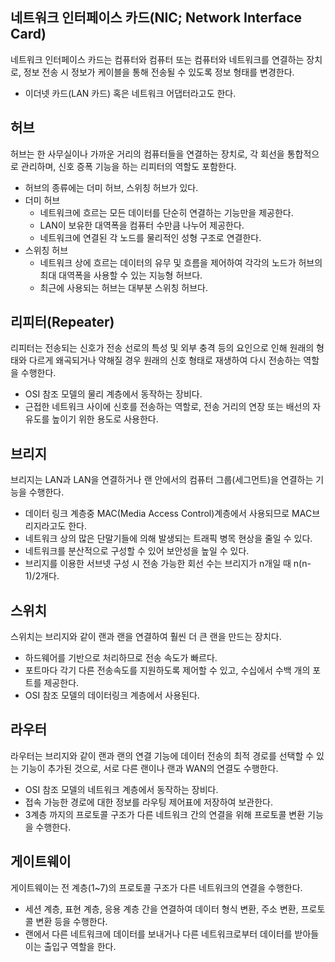 ## 네트워크 인터페이스 카드(NIC; Network Interface Card)

네트워크 인터페이스 카드는 컴퓨터와 컴퓨터 또는 컴퓨터와 네트워크를 연결하는 장치로, 정보 전송 시 정보가 케이블을 통해 전송될 수 있도록 정보 형태를 변경한다.

- 이더넷 카드(LAN 카드) 혹은 네트워크 어댑터라고도 한다.

## 허브

허브는 한 사무실이나 가까운 거리의 컴퓨터들을 연결하는 장치로, 각 회선을 통합적으로 관리하며, 신호 증폭 기능을 하는 리피터의 역할도 포함한다.

- 허브의 종류에는 더미 허브, 스위칭 허브가 있다.
- 더미 허브
  - 네트워크에 흐르는 모든 데이터를 단순히 연결하는 기능만을 제공한다.
  - LAN이 보유한 대역폭을 컴퓨터 수만큼 나누어 제공한다.
  - 네트워크에 연결된 각 노드를 물리적인 성형 구조로 연결한다.
- 스위칭 허브
  - 네트워크 상에 흐르는 데이터의 유무 및 흐름을 제어하여 각각의 노드가 허브의 최대 대역폭을 사용할 수 있는 지능형 허브다.
  - 최근에 사용되는 허브는 대부분 스위칭 허브다.
 
## 리피터(Repeater)

리피터는 전송되는 신호가 전송 선로의 특성 및 외부 충격 등의 요인으로 인해 원래의 형태와 다르게 왜곡되거나 약해질 경우 원래의 신호 형태로 재생하여 다시 전송하는 역할을 수행한다.

- OSI 참조 모델의 물리 계층에서 동작하는 장비다.
- 근접한 네트워크 사이에 신호를 전송하는 역할로, 전송 거리의 연장 또는 배선의 자유도를 높이기 위한 용도로 사용한다.

## 브리지

브리지는 LAN과 LAN을 연결하거나 랜 안에서의 컴퓨터 그룹(세그먼트)을 연결하는 기능을 수행한다.

- 데이터 링크 계층중 MAC(Media Access Control)계층에서 사용되므로 MAC브리지라고도 한다.
- 네트워크 상의 많은 단말기들에 의해 발생되는 트래픽 병목 현상을 줄일 수 있다.
- 네트워크를 분산적으로 구성할 수 있어 보안성을 높일 수 있다.
- 브리지를 이용한 서브넷 구성 시 전송 가능한 회선 수는 브리지가 n개일 때 n(n-1)/2개다.

## 스위치

스위치는 브리지와 같이 랜과 랜을 연결하여 훨씬 더 큰 랜을 만드는 장치다.

- 하드웨어를 기반으로 처리하므로 전송 속도가 빠르다.
- 포트마다 각기 다른 전송속도를 지원하도록 제어할 수 있고, 수십에서 수백 개의 포트를 제공한다.
- OSI 참조 모델의 데이터링크 계층에서 사용된다.

## 라우터

라우터는 브리지와 같이 랜과 랜의 연결 기능에 데이터 전송의 최적 경로를 선택할 수 있는 기능이 추가된 것으로, 서로 다른 랜이나 랜과 WAN의 연결도 수행한다.

- OSI 참조 모델의 네트워크 계층에서 동작하는 장비다.
- 접속 가능한 경로에 대한 정보를 라우팅 제어표에 저장하여 보관한다.
- 3계층 까지의 프로토콜 구조가 다른 네트워크 간의 연결을 위해 프로토콜 변환 기능을 수행한다.

## 게이트웨이

게이트웨이는 전 계층(1~7)의 프로토콜 구조가 다른 네트워크의 연결을 수행한다.

- 세션 계층, 표현 계층, 응용 계층 간을 연결하여 데이터 형식 변환, 주소 변환, 프로토콜 변환 등을 수행한다.
- 랜에서 다른 네트워크에 데이터를 보내거나 다른 네트워크로부터 데이터를 받아들이는 출입구 역할을 한다.
